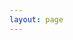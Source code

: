 ```yaml
---
layout: page
---
```


<script setup>
import {
  VPTeamPage,
  VPTeamPageTitle,
  VPTeamMembers
} from 'vitepress/theme'

const members = [
     {
    avatar: '/images/sponsors/Evonsys.png',
    name: 'Evonsys',
    title: 'Co-Sponsor',
  },
  {
    avatar: '/images/sponsors/Garment.png',
    name: 'T&FG Group',
    title: 'Event Partner',
   
  },
   {
    avatar: '/images/sponsors/MAS.png',
    name: 'MAS Holding',
    title: 'Deluxe Partner',
  },
   {
    avatar: '/images/sponsors/Logo_Creative Software.png',
    name: 'Creative Software',
    title: 'Knowledge Partner',
  },
   {
    avatar: '/images/sponsors/Evonsys.png',
    name: 'Evonsys',
    title: 'Co-Sponsor',
  },
  
]
</script>

<VPTeamPage>
  <VPTeamPageTitle>
    <template #title>
      Our Sponsors
    </template>
    <template #lead>
    Our team Coming together Is a beginning.Keeping together Is progress Working together Is success
    </template>
  </VPTeamPageTitle>
 <VPTeamMembers size="medium" :members="members" />
</VPTeamPage>
